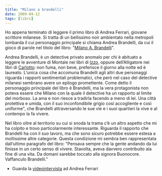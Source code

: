 ```yaml
---
title: "Milano a brandelli"
date: 2009-04-12
tags: [libri]
---
```

Ho appena terminato di leggere il primo libro di Andrea Ferrari, giovane scrittore milanese.
Si tratta di un bellissimo noir ambientato nella metropoli lombarda il cui personaggio principale si chiama Andrea Brandelli, da cui il gioco di parole nel titolo del libro: "[Milano A. Brandelli](http://www.eclissieditrice.com/node/10)".

Andrea Brandelli, è un detective privato anomalo per chi è abituato a leggere le avventure di Montale nei libri di [Izzo](http://it.wikipedia.org/wiki/Jean-Claude_Izzo), oppure dell’Alligatore nei libri di [Carlotto](http://www.massimocarlotto.it/): non fuma, non beve, preferisce il giorno alla notte ed è laureato. L’unica cosa che accomuna Brandelli agli altri due personaggi riguarda i rapporti sentimentali problematici, che però nel caso del detective milanesi sembrano avere un epilogo promettente.
Come detto il personaggio principale del libro è Brandelli, ma la vera protagonista non poteva essere che Milano con la quale il detective ha un rapporto al limite del morboso. La ama e non riesce a tradirla facendo a meno di lei. Una città protettiva e umida, con il suo inconfondibile grigio così accogliente e così uniforme", che Brandelli attraversando le sue vie e i suoi quartieri la vive e al contempo la fa vivere.

Nel libro oltre al territorio su cui si snoda la trama c’è un altro aspetto che mi ha colpito e trovo particolarmente interessante. Riguarda il rapporto che Brandelli ha con il suo lavoro, ma che sono sicuro potrebbe essere estesa a moltissime altre categorie. Questa condizione mi sembra ben rappresentata dall’ultimo paragrafo del libro:
"Pensava sempre che la gente andando da lui finisse in un certo senso di vivere. Stavolta, aveva davvero contribuito ala fine di una vita.
Da domani sarebbe toccato alla signora Buonocore.
Vaffanculo Brandelli."


* Guarda la [videointervista](http://anonym.to/http://www.youtube.com/watch?v=Axz1F6O-5Y0&eurl=http%3A%2F%2Fmilano.blogosfere.it%2F2007%2F07%2Fmilano-a-brandelli-videointervista-allesordiente-noirista-milanese.html&feature=player_embedded) ad Andrea Ferrari
